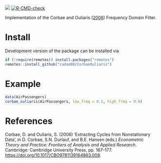 <!-- badges: start -->
  [![](https://img.shields.io/badge/devel%20version-0.1.0-blue.svg)](https://CRAN.R-project.org/package=CorbaeOuliaris)
  [![R-CMD-check](https://github.com/cadam00/CorbaeOuliaris/actions/workflows/R-CMD-check.yaml/badge.svg)](https://github.com/cadam00/CorbaeOuliaris/actions/workflows/R-CMD-check.yaml)
<!-- badges: end -->

Implementation of the Corbae and Ouliaris ([2006](#ref-corbae2006)) Frequency
Domain Filter.

# **Install**

Development version of the package can be installed via
``` r
if (!require(remotes)) install.packages("remotes")
remotes::install_github("cadam00/CorbaeOuliaris")
```

# **Example**

``` r
data(AirPassengers)
corbae_ouliaris(AirPassengers, low_freq = 0.1, high_freq = 0.9)
```

# **References**

Corbae, D. and Ouliaris, S. (2006)<span class="nocase" id="ref-corbae2006">
‘Extracting Cycles from Nonstationary Data’, in D. Corbae, S.N. Durlauf, and
B.E. Hansen (eds.) <em>Econometric Theory and
Practice: Frontiers of Analysis and Applied Research</em>. Cambridge: Cambridge
University Press, pp. 167–177. https://doi.org/10.1017/CBO9781139164863.008.
